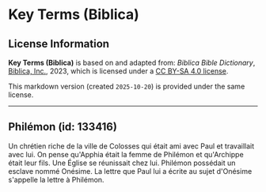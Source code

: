 # Key Terms (Biblica)

## License Information

**Key Terms (Biblica)** is based on and adapted from: _Biblica Bible Dictionary_, [Biblica, Inc.](https://www.biblica.com/), 2023, which is licensed under a [CC BY-SA 4.0 license](https://creativecommons.org/licenses/by-sa/4.0/legalcode.en).

This markdown version (created `2025-10-20`) is provided under the same license.



--------------------------------

## Philémon (id: 133416)

Un chrétien riche de la ville de Colosses qui était ami avec Paul et travaillait avec lui. On pense qu'Apphia était la femme de Philémon et qu'Archippe était leur fils. Une Église se réunissait chez lui. Philémon possédait un esclave nommé Onésime. La lettre que Paul lui a écrite au sujet d'Onésime s'appelle la lettre à Philémon.


